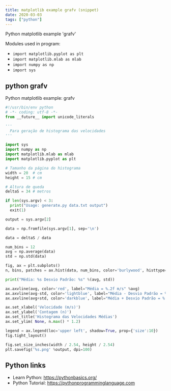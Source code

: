 ```yaml
---
title: matplotlib example grafv (snippet)
date: 2020-03-03
tags: ["python"]
---
```

Python matplotlib example 'grafv'


Modules used in program: 
* `import matplotlib.pyplot as plt`
* `import matplotlib.mlab as mlab`
* `import numpy as np`
* `import sys`

## python grafv

Python matplotlib example: grafv

```python
#!/usr/bin/env python
# -*- coding: utf-8 -*-
from __future__ import unicode_literals

'''
  Para geração de histograma das velocidades
'''

import sys
import numpy as np
import matplotlib.mlab as mlab
import matplotlib.pyplot as plt

# Tamanho da página do histograma
width = 20  # cm
height = 15 # cm

# Altura de queda
deltaS = 34 # metros

if len(sys.argv) < 3:
  print("Usage: generate.py data.txt output")
  exit(1)

output = sys.argv[2]

data = np.fromfile(sys.argv[1], sep='\n')

data = deltaS / data

num_bins = 12
avg = np.average(data)
std = np.std(data)

fig, ax = plt.subplots()
n, bins, patches = ax.hist(data, num_bins, color='burlywood', histtype='stepfilled')

print("Média: %s Desvio Padrão: %s" %(avg, std))

ax.axvline(avg, color='red', label="Média = %.2f m/s" %avg)
ax.axvline(avg-std, color='lightblue', label="Média - Desvio Padrão = %.2f m/s" %(avg-std))
ax.axvline(avg+std, color='darkblue', label="Média + Desvio Padrão = %.2f m/s" % (avg+std))

ax.set_xlabel('Velocidade (m/s)')
ax.set_ylabel('Contagem (n)')
ax.set_title('Histograma das Velocidades Médias')
ax.set_ylim( None, n.max() * 1.2)

legend = ax.legend(loc='upper left', shadow=True, prop={'size':10})
fig.tight_layout()

fig.set_size_inches(width / 2.54, height / 2.54)
plt.savefig('%s.png' %output, dpi=100)

```

## Python links

- Learn Python: https://pythonbasics.org/
- Python Tutorial: https://pythonprogramminglanguage.com
